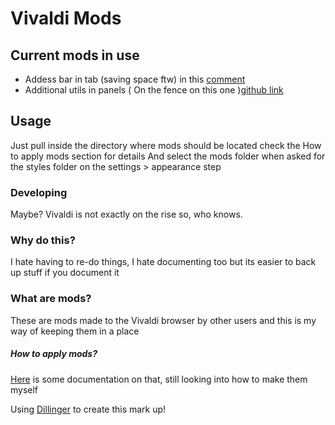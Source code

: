 # Vivaldi Mods

## Current mods in use

- Addess bar in tab (saving space ftw) in this [comment](https://forum.vivaldi.net/topic/34187/merge-tabs-and-address-bar/50?lang=en-GB)
- Additional utils in panels ( On the fence on this one )[github link](https://github.com/LonMcGregor/VivaldiMods/blob/master/mods/panel_actions.js)

## Usage
Just pull inside the directory where mods should be located check the How to apply mods section for details
And select the mods folder when asked for the styles folder on the settings > appearance step

### Developing
Maybe? Vivaldi is not exactly on the rise so, who knows.

### Why do this?
I hate having to re-do things, I hate documenting too but its easier to back up stuff if you document it

### What are mods?
These are mods made to the Vivaldi browser by other users and this is my way of keeping them in a place
##### How to apply mods?
[Here](https://forum.vivaldi.net/topic/10549/modding-vivaldi) is some documentation on that, still looking into how to make them myself


Using [Dillinger](https://dillinger.io/) to create this mark up!
